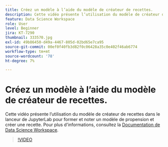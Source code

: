 ```yaml
---
title: Créez un modèle à l’aide du modèle de créateur de recettes.
description: Cette vidéo présente l’utilisation du modèle de créateur de recettes dans le lanceur de JupyterLab pour former et noter un modèle de propension et créer une recette.
feature: Data Science Workspace
role: User
level: Beginner
jira: KT-7290
thumbnail: 333570.jpg
exl-id: 49b86450-d49a-4467-805d-02bd65e7ca95
source-git-commit: 00ef0f40fb3d82f0c06428a35c0e402f46ab6774
workflow-type: tm+mt
source-wordcount: '78'
ht-degree: 7%

---
```


# Créez un modèle à l’aide du modèle de créateur de recettes.

Cette vidéo présente l’utilisation du modèle de créateur de recettes dans le lanceur de JupyterLab pour former et noter un modèle de propension et créer une recette. Pour plus d’informations, consultez la [Documentation de Data Science Workspace](https://experienceleague.adobe.com/docs/experience-platform/data-science-workspace/home.html?lang=fr).

>[!VIDEO](https://video.tv.adobe.com/v/333570?learn=on)
